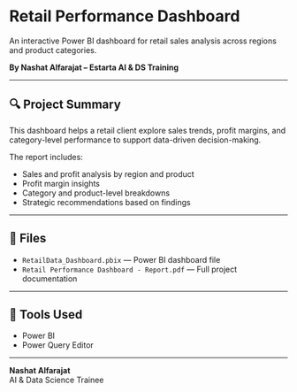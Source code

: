# Retail Performance Dashboard

An interactive Power BI dashboard for retail sales analysis across regions and product categories.

**By Nashat Alfarajat – Estarta AI & DS Training**

---

## 🔍 Project Summary

This dashboard helps a retail client explore sales trends, profit margins, and category-level performance to support data-driven decision-making.

The report includes:

- Sales and profit analysis by region and product
- Profit margin insights
- Category and product-level breakdowns
- Strategic recommendations based on findings

---

## 📁 Files

- `RetailData_Dashboard.pbix` — Power BI dashboard file  
- `Retail Performance Dashboard - Report.pdf` — Full project documentation

---

## 📌 Tools Used

- Power BI  
- Power Query Editor  

---

**Nashat Alfarajat**  
AI & Data Science Trainee  
